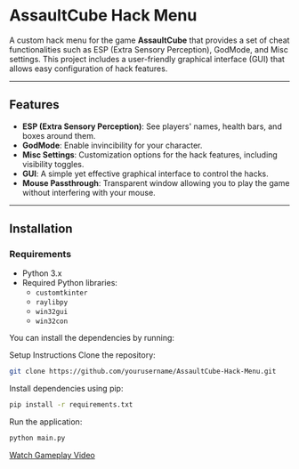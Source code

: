 # AssaultCube Hack Menu

A custom hack menu for the game **AssaultCube** that provides a set of cheat functionalities such as ESP (Extra Sensory Perception), GodMode, and Misc settings. This project includes a user-friendly graphical interface (GUI) that allows easy configuration of hack features.

---

## Features

- **ESP (Extra Sensory Perception)**: See players' names, health bars, and boxes around them.
- **GodMode**: Enable invincibility for your character.
- **Misc Settings**: Customization options for the hack features, including visibility toggles.
- **GUI**: A simple yet effective graphical interface to control the hacks.
- **Mouse Passthrough**: Transparent window allowing you to play the game without interfering with your mouse.

---

## Installation

### Requirements

- Python 3.x
- Required Python libraries:
  - `customtkinter`
  - `raylibpy`
  - `win32gui`
  - `win32con`

You can install the dependencies by running:


Setup Instructions
Clone the repository:
```bash    
git clone https://github.com/yourusername/AssaultCube-Hack-Menu.git
```

Install dependencies using pip:
```bash
pip install -r requirements.txt
```

Run the application:
```bash
python main.py
```

[Watch Gameplay Video](https://vimeo.com/1065739110/f0fff0150f?ts=0&share=copy)

